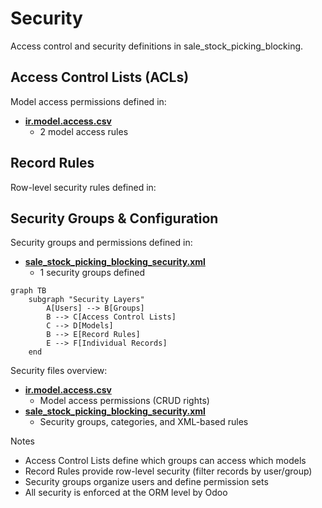# Security

Access control and security definitions in sale_stock_picking_blocking.

## Access Control Lists (ACLs)

Model access permissions defined in:
- **[ir.model.access.csv](../sale_stock_picking_blocking/security/ir.model.access.csv)**
  - 2 model access rules

## Record Rules

Row-level security rules defined in:

## Security Groups & Configuration

Security groups and permissions defined in:
- **[sale_stock_picking_blocking_security.xml](../sale_stock_picking_blocking/security/sale_stock_picking_blocking_security.xml)**
  - 1 security groups defined

```mermaid
graph TB
    subgraph "Security Layers"
        A[Users] --> B[Groups]
        B --> C[Access Control Lists]
        C --> D[Models]
        B --> E[Record Rules]
        E --> F[Individual Records]
    end
```

Security files overview:
- **[ir.model.access.csv](../sale_stock_picking_blocking/security/ir.model.access.csv)**
  - Model access permissions (CRUD rights)
- **[sale_stock_picking_blocking_security.xml](../sale_stock_picking_blocking/security/sale_stock_picking_blocking_security.xml)**
  - Security groups, categories, and XML-based rules

Notes
- Access Control Lists define which groups can access which models
- Record Rules provide row-level security (filter records by user/group)
- Security groups organize users and define permission sets
- All security is enforced at the ORM level by Odoo
